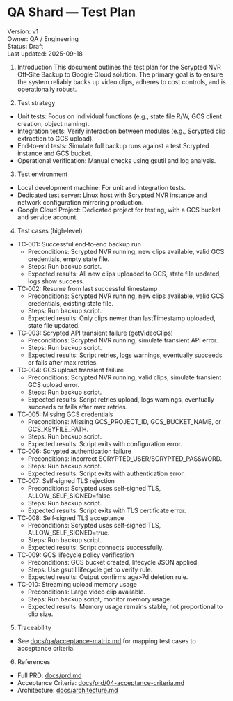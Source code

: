 # QA Shard — Test Plan

Version: v1  
Owner: QA / Engineering  
Status: Draft  
Last updated: 2025-09-18

1. Introduction
This document outlines the test plan for the Scrypted NVR Off‑Site Backup to Google Cloud solution. The primary goal is to ensure the system reliably backs up video clips, adheres to cost controls, and is operationally robust.

2. Test strategy
- Unit tests: Focus on individual functions (e.g., state file R/W, GCS client creation, object naming).
- Integration tests: Verify interaction between modules (e.g., Scrypted clip extraction to GCS upload).
- End‑to‑end tests: Simulate full backup runs against a test Scrypted instance and GCS bucket.
- Operational verification: Manual checks using gsutil and log analysis.

3. Test environment
- Local development machine: For unit and integration tests.
- Dedicated test server: Linux host with Scrypted NVR instance and network configuration mirroring production.
- Google Cloud Project: Dedicated project for testing, with a GCS bucket and service account.

4. Test cases (high‑level)
- TC‑001: Successful end‑to‑end backup run
  - Preconditions: Scrypted NVR running, new clips available, valid GCS credentials, empty state file.
  - Steps: Run backup script.
  - Expected results: All new clips uploaded to GCS, state file updated, logs show success.
- TC‑002: Resume from last successful timestamp
  - Preconditions: Scrypted NVR running, new clips available, valid GCS credentials, existing state file.
  - Steps: Run backup script.
  - Expected results: Only clips newer than lastTimestamp uploaded, state file updated.
- TC‑003: Scrypted API transient failure (getVideoClips)
  - Preconditions: Scrypted NVR running, simulate transient API error.
  - Steps: Run backup script.
  - Expected results: Script retries, logs warnings, eventually succeeds or fails after max retries.
- TC‑004: GCS upload transient failure
  - Preconditions: Scrypted NVR running, valid clips, simulate transient GCS upload error.
  - Steps: Run backup script.
  - Expected results: Script retries upload, logs warnings, eventually succeeds or fails after max retries.
- TC‑005: Missing GCS credentials
  - Preconditions: Missing GCS_PROJECT_ID, GCS_BUCKET_NAME, or GCS_KEYFILE_PATH.
  - Steps: Run backup script.
  - Expected results: Script exits with configuration error.
- TC‑006: Scrypted authentication failure
  - Preconditions: Incorrect SCRYPTED_USER/SCRYPTED_PASSWORD.
  - Steps: Run backup script.
  - Expected results: Script exits with authentication error.
- TC‑007: Self‑signed TLS rejection
  - Preconditions: Scrypted uses self‑signed TLS, ALLOW_SELF_SIGNED=false.
  - Steps: Run backup script.
  - Expected results: Script exits with TLS certificate error.
- TC‑008: Self‑signed TLS acceptance
  - Preconditions: Scrypted uses self‑signed TLS, ALLOW_SELF_SIGNED=true.
  - Steps: Run backup script.
  - Expected results: Script connects successfully.
- TC‑009: GCS lifecycle policy verification
  - Preconditions: GCS bucket created, lifecycle JSON applied.
  - Steps: Use gsutil lifecycle get to verify rule.
  - Expected results: Output confirms age>7d deletion rule.
- TC‑010: Streaming upload memory usage
  - Preconditions: Large video clip available.
  - Steps: Run backup script, monitor memory usage.
  - Expected results: Memory usage remains stable, not proportional to clip size.

5. Traceability
- See [docs/qa/acceptance-matrix.md](docs/qa/acceptance-matrix.md:1) for mapping test cases to acceptance criteria.

6. References
- Full PRD: [docs/prd.md](docs/prd.md:1)
- Acceptance Criteria: [docs/prd/04-acceptance-criteria.md](docs/prd/04-acceptance-criteria.md:1)
- Architecture: [docs/architecture.md](docs/architecture.md:1)